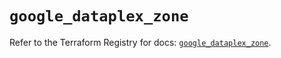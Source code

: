 # `google_dataplex_zone`

Refer to the Terraform Registry for docs: [`google_dataplex_zone`](https://registry.terraform.io/providers/hashicorp/google/6.11.2/docs/resources/dataplex_zone).
